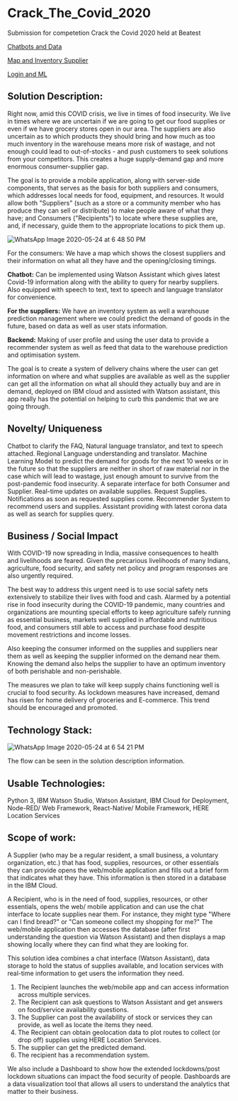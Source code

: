 # Crack_The_Covid_2020
Submission for competetion Crack the Covid 2020 held at Beatest

[Chatbots and Data](https://github.com/rishabh-karmakar/Crack_The_Covid_2020/tree/master/Chatbot%20data)

[Map and Inventory Supplier](https://github.com/rishabh-karmakar/Crack_The_Covid_2020/tree/master/Maps%20and%20Inventory%20Supplier)

[Login and ML](https://github.com/rishabh-karmakar/Crack_The_Covid_2020/tree/master/ML%20and%20Login)

## Solution Description:

Right now, amid this COVID crisis, we live in times of food insecurity. We live in times where we are uncertain if we are going to get our food supplies or even if we have grocery stores open in our area. The suppliers are also uncertain as to which products they should bring and how much as too much inventory in the warehouse means more risk of wastage, and not enough could lead to out-of-stocks - and push customers to seek solutions from your competitors. This creates a huge supply-demand gap and more enormous consumer-supplier gap.

The goal is to provide a mobile application, along with server-side components, that serves as the basis for both suppliers and consumers, which addresses local needs for food, equipment, and resources. It would allow both "Suppliers" (such as a store or a community member who has produce they can sell or distribute) to make people aware of what they have; and Consumers ("Recipients") to locate where these supplies are, and, if necessary, guide them to the appropriate locations to pick them up.

![WhatsApp Image 2020-05-24 at 6 48 50 PM](https://user-images.githubusercontent.com/48029688/83050361-1820c600-a06a-11ea-8000-3f16d4de153c.jpeg)
 
For the consumers: We have a map which shows the closest suppliers and their information on what all they have and the opening/closing timings. 

**Chatbot:** Can be implemented using Watson Assistant which gives latest Covid-19 information along with the ability to query for nearby suppliers. Also equipped with speech to text, text to speech and language translator for convenience.

**For the suppliers:** We have an inventory system as well a warehouse prediction management where we could predict the demand of goods in the future, based on data as well as user stats information.

**Backend:** Making of user profile and using the user data to provide a recommender system as well as feed that data to the warehouse prediction and optimisation system.

The goal is to create a system of delivery chains where the user can get information on where and what supplies are available as well as the supplier can get all the information on what all should they actually buy and are in demand, deployed on IBM cloud and assisted with Watson assistant, this app really has the potential on helping to curb this pandemic that we are going through.

## Novelty/ Uniqueness

Chatbot to clarify the FAQ, Natural language translator, and text to speech attached.
Regional Language understanding and translator.
Machine Learning Model to predict the demand for goods for the next 10 weeks or in the future so that the suppliers are neither in short of raw material nor in the case which will lead to wastage, just enough amount to survive from the post-pandemic food insecurity.
A separate interface for both Consumer and Supplier.
Real-time updates on available supplies.
Request Supplies.
Notifications as soon as requested supplies come.
Recommender System to recommend users and supplies.
Assistant providing with latest corona data as well as search for supplies query.

## Business / Social Impact

With COVID-19 now spreading in India, massive consequences to health and livelihoods are feared. Given the precarious livelihoods of many Indians, agriculture, food security, and safety net policy and program responses are also urgently required. 

The best way to address this urgent need is to use social safety nets extensively to stabilize their lives with food and cash. Alarmed by a potential rise in food insecurity during the COVID-19 pandemic, many countries and organizations are mounting special efforts to keep agriculture safely running as essential business, markets well supplied in affordable and nutritious food, and consumers still able to access and purchase food despite movement restrictions and income losses.


Also keeping the consumer informed on the supplies and suppliers near them as well as keeping the supplier informed on the demand near them. Knowing the demand also helps the supplier to have an optimum inventory of both perishable and non-perishable.
 
The measures we plan to take will keep supply chains functioning well is crucial to food security. As lockdown measures have increased, demand has risen for home delivery of groceries and E-commerce. This trend should be encouraged and promoted. 

## Technology Stack:

![WhatsApp Image 2020-05-24 at 6 54 21 PM](https://user-images.githubusercontent.com/48029688/83050586-67ff8d00-a06a-11ea-82e8-76ce8db58590.jpeg)

The flow can be seen in the solution description information.

## Usable Technologies:

Python 3, IBM Watson Studio, Watson Assistant, IBM Cloud for Deployment, Node-RED/ Web Framework, React-Native/ Mobile Framework, HERE Location Services


## Scope of work:

A Supplier (who may be a regular resident, a small business, a voluntary organization, etc.) that has food, supplies, resources, or other essentials they can provide opens the web/mobile application and fills out a brief form that indicates what they have. This information is then stored in a database in the IBM Cloud.

A Recipient, who is in the need of food, supplies, resources, or other essentials, opens the web/ mobile application and can use the chat interface to locate supplies near them. For instance, they might type "Where can I find bread?" or "Can someone collect my shopping for me?" The web/mobile application then accesses the database (after first understanding the question via Watson Assistant) and then displays a map showing locally where they can find what they are looking for.

This solution idea combines a chat interface (Watson Assistant), data storage to hold the status of supplies available, and location services with real-time information to get users the information they need.

1.	The Recipient launches the web/mobile app and can access information across multiple services.
2.	The Recipient can ask questions to Watson Assistant and get answers on food/service availability questions.
3.	The Supplier can post the availability of stock or services they can provide, as well as locate the items they need.
4.	The Recipient can obtain geolocation data to plot routes to collect (or drop off) supplies using HERE Location Services.
5.	The supplier can get the predicted demand.
6.	The recipient has a recommendation system.

We also include a Dashboard to show how the extended lockdowns/post lockdown situations can impact the food security of people. Dashboards are a data visualization tool that allows all users to understand the analytics that matter to their business. 


